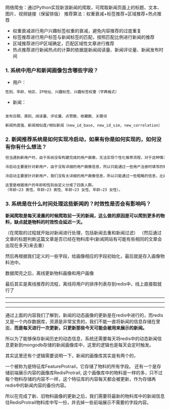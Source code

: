 网络爬虫：通过Python实现新浪新闻的爬取，可爬取新闻页面上的标题、文本、图片、视频链接（保留排版） 推荐算法：权重衰减+标签推荐+区域推荐+热点推荐

- 权重衰减进行用户兴趣标签权重的衰减，避免内容推荐的过度重复
- 标签推荐进行用户标签与新闻标签的匹配，按照匹配比例进行新闻的推荐
- 区域推荐进行IP区域确定，匹配区域性文章进行推荐
- 热点推荐进行新闻热点的计算的依据是新闻阅读量、新闻评论量、新闻发布时间


### 1. 系统中用户和新闻画像包含哪些字段？

- 用户：

```bash
性别、年龄、地区、IP地址、兴趣标签、兴趣标签权重（字典格式）
```

- 新闻：

```bash

发布日期、类别、阅读量、评论量、点赞数、收藏数、关键词

新闻热度值、新闻相似度/相似新闻（new_id_base, new_id_sim, new_correlation）
```


### 2. 新闻推荐系统是如何实现冷启动，如果有你是如何实现的，如何没有你有什么想法？

```bash
但当遇到新用户时，由于系统没有构建完成的用户画像，无法实现个性化推荐流程，对于这种情况实现推荐可以采用冷启动处理方法。

冷启动主要是针对新用户，由于没有详细的用户画像信息，所以只能通过一些用户注册时填写的粗略信息，比如年龄、性别、地区等，

冷启动主要是针对新用户，我们没有太详细的用户画像信息，所以只能通过一些粗略的信息，比如年龄、性别、地区等，匹配一些适合该年龄和该性别阅读的新闻，然后再根据新闻的热度信息，给新用户生成一份冷启动推荐列表。

这里是根据用户的年龄和性别自定义分成了四类人群。
（年龄<23 男性、年龄>23 男性、年龄<23 女性、年龄>23 女性）。
```


### 3. 系统是在什么时间处理这些新闻的？时效性是否会有影响吗？

**新闻爬取是每天凌晨的时候爬取前一天的新闻，这么做的原因是可以爬到更多的物料，缺点就是物料的时效性会延迟一天。**

（在爬取的过程就开始对新闻进行处理，包括新闻去重和新闻过滤）
（然后通过文章的标题判断这篇文章是否已经在物料库中(新闻网站有可能有些相同的文章会出现在多天)来去重）

然后再根据我们定义的一些字段，给画像相应的字段初始化，最后就是存入画像物料池中。


数据爬完之后，离线更新物料画像和用户画像

最后其实是离线推荐的流程，离线将用户的排序列表存到redis中，线上直接取就行了



---
---
---

通过上面的内容我们了解到，新闻的动态画像的更新是在redis中进行的，而redis又是一个内存数据库，资源是非常宝贵的，我们不能一直将新闻的信息存储在里面，**而是每天进行一次更新，只更新那些今天可能会被用来展示的新闻。** 

所以为了能够保存新闻历史的动态信息，系统还需要每天将redis中的动态新闻信息更新到mongodb存储的新闻画像库中，这里的逻辑也是每天会定时触发。

其实这里还有个逻辑需要说明一下，新闻的画像库其实是有两个的，

一个被称为是特征库FeatureProtrail，它存储了物料的所有字段。
还有一个是存储前端展示内容的画像库RedisProtrail, 这个画像库中的物料是一样的多，只不过每个物料存储的内容不一样，这个特征库的内容每天都会被更新，作为存储再redis中的新闻内容的备份内容。

所以在完成了新、旧物料画像的更新之后，我们需要将最新的物料库中的新闻信息往RedisProtrail物料库中写一份，并去掉一些前端展示不需要的字段内容。
